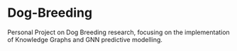 # Dog-Breeding
Personal Project on Dog Breeding research, focusing on the implementation of Knowledge Graphs and GNN predictive modelling.
